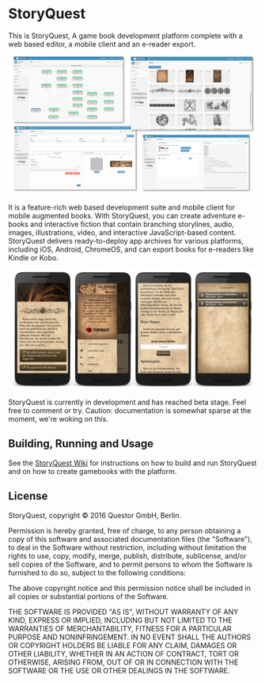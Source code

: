 # StoryQuest

This is StoryQuest, A game book development platform complete with a web 
based editor, a mobile client and an e-reader export.

![Story Editor](/screenshots/combined.jpg?raw=true "Story Editor")

It is a feature-rich web based development suite and mobile client for
mobile augmented books. With StoryQuest, you can create adventure e-books and interactive 
fiction that contain branching storylines, audio, images, illustrations, video, and 
interactive JavaScript-based content. StoryQuest delivers ready-to-deploy app archives 
for various platforms, including iOS, Android, ChromeOS, and can export
books for e-readers like Kindle or Kobo.

![Story Client](/screenshots/client-combined.jpg?raw=true "Story Client")

StoryQuest is currently in development and has reached beta stage. Feel free to comment or try.
Caution: documentation is somewhat sparse at the moment, we're woking on this. 

## Building, Running and Usage

See the [StoryQuest Wiki](https://github.com/michaelkleinhenz/storyquest/wiki) for instructions on how to build
and run StoryQuest and on how to create gamebooks with the platform.

## License

StoryQuest, copyright &copy; 2016 Questor GmbH, Berlin.

Permission is hereby granted, free of charge, to any person obtaining a copy of this
software and associated documentation files (the "Software"), to deal in the Software
without restriction, including without limitation the rights to use, copy, modify,
merge, publish, distribute, sublicense, and/or sell copies of the Software, and to
permit persons to whom the Software is furnished to do so, subject to the following
conditions:

The above copyright notice and this permission notice shall be included in all copies
or substantial portions of the Software.

THE SOFTWARE IS PROVIDED "AS IS", WITHOUT WARRANTY OF ANY KIND, EXPRESS OR IMPLIED,
INCLUDING BUT NOT LIMITED TO THE WARRANTIES OF MERCHANTABILITY, FITNESS FOR A PARTICULAR
PURPOSE AND NONINFRINGEMENT. IN NO EVENT SHALL THE AUTHORS OR COPYRIGHT HOLDERS BE
LIABLE FOR ANY CLAIM, DAMAGES OR OTHER LIABILITY, WHETHER IN AN ACTION OF CONTRACT,
TORT OR OTHERWISE, ARISING FROM, OUT OF OR IN CONNECTION WITH THE SOFTWARE OR THE
USE OR OTHER DEALINGS IN THE SOFTWARE.
